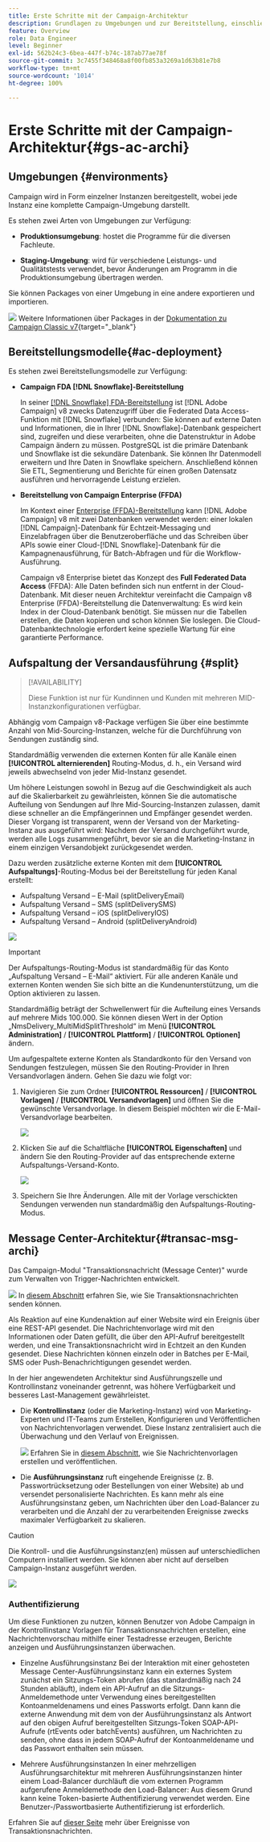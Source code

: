 ```yaml
---
title: Erste Schritte mit der Campaign-Architektur
description: Grundlagen zu Umgebungen und zur Bereitstellung, einschließlich der Berichterstellung für eine Kampagnenumgebung.
feature: Overview
role: Data Engineer
level: Beginner
exl-id: 562b24c3-6bea-447f-b74c-187ab77ae78f
source-git-commit: 3c7455f348468a8f00fb853a3269a1d63b81e7b8
workflow-type: tm+mt
source-wordcount: '1014'
ht-degree: 100%

---
```


# Erste Schritte mit der Campaign-Architektur{#gs-ac-archi}

## Umgebungen {#environments}

Campaign wird in Form einzelner Instanzen bereitgestellt, wobei jede Instanz eine komplette Campaign-Umgebung darstellt.

Es stehen zwei Arten von Umgebungen zur Verfügung:

* **Produktionsumgebung**: hostet die Programme für die diversen Fachleute.

* **Staging-Umgebung**: wird für verschiedene Leistungs- und Qualitätstests verwendet, bevor Änderungen am Programm in die Produktionsumgebung übertragen werden.

Sie können Packages von einer Umgebung in eine andere exportieren und importieren.

![](../assets/do-not-localize/book.png) Weitere Informationen über Packages in der [Dokumentation zu Campaign Classic v7](https://experienceleague.adobe.com/docs/campaign-classic/using/getting-started/administration-basics/working-with-data-packages.html?lang=de){target="_blank"}

## Bereitstellungsmodelle{#ac-deployment}

Es stehen zwei Bereitstellungsmodelle zur Verfügung:

* **Campaign FDA [!DNL Snowflake]-Bereitstellung**

  In seiner [[!DNL Snowflake]  FDA-Bereitstellung](fda-deployment.md) ist [!DNL Adobe Campaign] v8 zwecks Datenzugriff über die Federated Data Access-Funktion mit [!DNL Snowflake] verbunden: Sie können auf externe Daten und Informationen, die in Ihrer [!DNL Snowflake]-Datenbank gespeichert sind, zugreifen und diese verarbeiten, ohne die Datenstruktur in Adobe Campaign ändern zu müssen. PostgreSQL ist die primäre Datenbank und Snowflake ist die sekundäre Datenbank. Sie können Ihr Datenmodell erweitern und Ihre Daten in Snowflake speichern. Anschließend können Sie ETL, Segmentierung und Berichte für einen großen Datensatz ausführen und hervorragende Leistung erzielen.

* **Bereitstellung von Campaign Enterprise (FFDA)**

  Im Kontext einer [Enterprise (FFDA)-Bereitstellung](enterprise-deployment.md) kann [!DNL Adobe Campaign] v8 mit zwei Datenbanken verwendet werden: einer lokalen [!DNL Campaign]-Datenbank für Echtzeit-Messaging und Einzelabfragen über die Benutzeroberfläche und das Schreiben über APIs sowie einer Cloud-[!DNL Snowflake]-Datenbank für die Kampagnenausführung, für Batch-Abfragen und für die Workflow-Ausführung.

  Campaign v8 Enterprise bietet das Konzept des **Full Federated Data Access** (FFDA): Alle Daten befinden sich nun entfernt in der Cloud-Datenbank. Mit dieser neuen Architektur vereinfacht die Campaign v8 Enterprise (FFDA)-Bereitstellung die Datenverwaltung: Es wird kein Index in der Cloud-Datenbank benötigt. Sie müssen nur die Tabellen erstellen, die Daten kopieren und schon können Sie loslegen. Die Cloud-Datenbanktechnologie erfordert keine spezielle Wartung für eine garantierte Performance.

## Aufspaltung der Versandausführung {#split}

>[!AVAILABILITY]
>
>Diese Funktion ist nur für Kundinnen und Kunden mit mehreren MID-Instanzkonfigurationen verfügbar.

Abhängig vom Campaign v8-Package verfügen Sie über eine bestimmte Anzahl von Mid-Sourcing-Instanzen, welche für die Durchführung von Sendungen zuständig sind.

Standardmäßig verwenden die externen Konten für alle Kanäle einen **[!UICONTROL alternierenden]** Routing-Modus, d. h., ein Versand wird jeweils abwechselnd von jeder Mid-Instanz gesendet.

Um höhere Leistungen sowohl in Bezug auf die Geschwindigkeit als auch auf die Skalierbarkeit zu gewährleisten, können Sie die automatische Aufteilung von Sendungen auf Ihre Mid-Sourcing-Instanzen zulassen, damit diese schneller an die Empfängerinnen und Empfänger gesendet werden. Dieser Vorgang ist transparent, wenn der Versand von der Marketing-Instanz aus ausgeführt wird: Nachdem der Versand durchgeführt wurde, werden alle Logs zusammengeführt, bevor sie an die Marketing-Instanz in einem einzigen Versandobjekt zurückgesendet werden.

Dazu werden zusätzliche externe Konten mit dem **[!UICONTROL Aufspaltungs]**-Routing-Modus bei der Bereitstellung für jeden Kanal erstellt:

* Aufspaltung Versand – E-Mail (splitDeliveryEmail)
* Aufspaltung Versand – SMS (splitDeliverySMS)
* Aufspaltung Versand – iOS (splitDeliveryIOS)
* Aufspaltung Versand – Android (splitDeliveryAndroid)

![](assets/splitted-delivery.png)

>[!IMPORTANT]
>
>Der Aufspaltungs-Routing-Modus ist standardmäßig für das Konto „Aufspaltung Versand – E-Mail“ aktiviert. Für alle anderen Kanäle und externen Konten wenden Sie sich bitte an die Kundenunterstützung, um die Option aktivieren zu lassen.
>
>Standardmäßig beträgt der Schwellenwert für die Aufteilung eines Versands auf mehrere Mids 100.000. Sie können diesen Wert in der Option „NmsDelivery_MultiMidSplitThreshold“ im Menü **[!UICONTROL Administration]** / **[!UICONTROL Plattform]** / **[!UICONTROL Optionen]** ändern.

Um aufgespaltete externe Konten als Standardkonto für den Versand von Sendungen festzulegen, müssen Sie den Routing-Provider in Ihren Versandvorlagen ändern. Gehen Sie dazu wie folgt vor:

1. Navigieren Sie zum Ordner **[!UICONTROL Ressourcen]** / **[!UICONTROL Vorlagen]** / **[!UICONTROL Versandvorlagen]** und öffnen Sie die gewünschte Versandvorlage. In diesem Beispiel möchten wir die E-Mail-Versandvorlage bearbeiten.

   ![](assets/split-default-list.png)

1. Klicken Sie auf die Schaltfläche **[!UICONTROL Eigenschaften]** und ändern Sie den Routing-Provider auf das entsprechende externe Aufspaltungs-Versand-Konto.

   ![](assets/split-default-delivery.png)

1. Speichern Sie Ihre Änderungen. Alle mit der Vorlage verschickten Sendungen verwenden nun standardmäßig den Aufspaltungs-Routing-Modus.

<!--In addition, you can select split external accounts as the default routing provider for all future delivery templates. To do this, change the value of the **[!UICONTROL xtkoption NmsBroadcast_DefaultProvider]** option to the name of the split account.

![](assets/split-default-options.png) -->

## Message Center-Architektur{#transac-msg-archi}

Das Campaign-Modul &quot;Transaktionsnachricht (Message Center)&quot; wurde zum Verwalten von Trigger-Nachrichten entwickelt.

![](../assets/do-not-localize/glass.png) In [diesem Abschnitt](../send/transactional.md) erfahren Sie, wie Sie Transaktionsnachrichten senden können.

Als Reaktion auf eine Kundenaktion auf einer Website wird ein Ereignis über eine REST-API gesendet. Die Nachrichtenvorlage wird mit den Informationen oder Daten gefüllt, die über den API-Aufruf bereitgestellt werden, und eine Transaktionsnachricht wird in Echtzeit an den Kunden gesendet. Diese Nachrichten können einzeln oder in Batches per E-Mail, SMS oder Push-Benachrichtigungen gesendet werden.

In der hier angewendeten Architektur sind Ausführungszelle und Kontrollinstanz voneinander getrennt, was höhere Verfügbarkeit und besseres Last-Management gewährleistet.

* Die **Kontrollinstanz** (oder die Marketing-Instanz) wird von Marketing-Experten und IT-Teams zum Erstellen, Konfigurieren und Veröffentlichen von Nachrichtenvorlagen verwendet. Diese Instanz zentralisiert auch die Überwachung und den Verlauf von Ereignissen.

  ![](../assets/do-not-localize/glass.png) Erfahren Sie in [diesem Abschnitt](../send/transactional.md), wie Sie Nachrichtenvorlagen erstellen und veröffentlichen.

* Die **Ausführungsinstanz** ruft eingehende Ereignisse (z. B. Passwortrücksetzung oder Bestellungen von einer Website) ab und versendet personalisierte Nachrichten. Es kann mehr als eine Ausführungsinstanz geben, um Nachrichten über den Load-Balancer zu verarbeiten und die Anzahl der zu verarbeitenden Ereignisse zwecks maximaler Verfügbarkeit zu skalieren.

>[!CAUTION]
>
>Die Kontroll- und die Ausführungsinstanz(en) müssen auf unterschiedlichen Computern installiert werden. Sie können aber nicht auf derselben Campaign-Instanz ausgeführt werden.

![](assets/messagecenter_diagram.png)

### Authentifizierung

Um diese Funktionen zu nutzen, können Benutzer von Adobe Campaign in der Kontrollinstanz Vorlagen für Transaktionsnachrichten erstellen, eine Nachrichtenvorschau mithilfe einer Testadresse erzeugen, Berichte anzeigen und Ausführungsinstanzen überwachen.

* Einzelne Ausführungsinstanz
Bei der Interaktion mit einer gehosteten Message Center-Ausführungsinstanz kann ein externes System zunächst ein Sitzungs-Token abrufen (das standardmäßig nach 24 Stunden abläuft), indem ein API-Aufruf an die Sitzungs-Anmeldemethode unter Verwendung eines bereitgestellten Kontoanmeldenamens und eines Passworts erfolgt.
Dann kann die externe Anwendung mit dem von der Ausführungsinstanz als Antwort auf den obigen Aufruf bereitgestellten Sitzungs-Token SOAP-API-Aufrufe (rtEvents oder batchEvents) ausführen, um Nachrichten zu senden, ohne dass in jedem SOAP-Aufruf der Kontoanmeldename und das Passwort enthalten sein müssen.

* Mehrere Ausführungsinstanzen
In einer mehrzelligen Ausführungsarchitektur mit mehreren Ausführungsinstanzen hinter einem Load-Balancer durchläuft die vom externen Programm aufgerufene Anmeldemethode den Load-Balancer: Aus diesem Grund kann keine Token-basierte Authentifizierung verwendet werden. Eine Benutzer-/Passwortbasierte Authentifizierung ist erforderlich.

Erfahren Sie auf [dieser Seite](../send/event-processing.md) mehr über Ereignisse von Transaktionsnachrichten.
